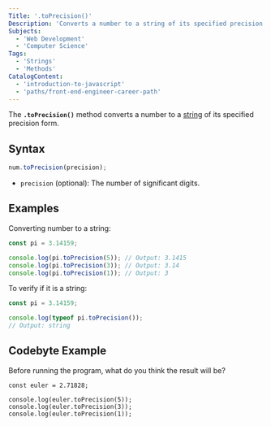 ```yaml
---
Title: '.toPrecision()'
Description: 'Converts a number to a string of its specified precision form.'
Subjects:
  - 'Web Development'
  - 'Computer Science'
Tags:
  - 'Strings'
  - 'Methods'
CatalogContent:
  - 'introduction-to-javascript'
  - 'paths/front-end-engineer-career-path'
---
```


The **`.toPrecision()`** method converts a number to a [string](https://www.codecademy.com/resources/docs/javascript/strings) of its specified precision form.

## Syntax

```js
num.toPrecision(precision);
```

- `precision` (optional): The number of significant digits.

## Examples

Converting number to a string:

```js
const pi = 3.14159;

console.log(pi.toPrecision(5)); // Output: 3.1415
console.log(pi.toPrecision(3)); // Output: 3.14
console.log(pi.toPrecision(1)); // Output: 3
```

To verify if it is a string:

```js
const pi = 3.14159;

console.log(typeof pi.toPrecision());
// Output: string
```

## Codebyte Example

Before running the program, what do you think the result will be?

```codebyte/js
const euler = 2.71828;

console.log(euler.toPrecision(5));
console.log(euler.toPrecision(3));
console.log(euler.toPrecision(1));
```
